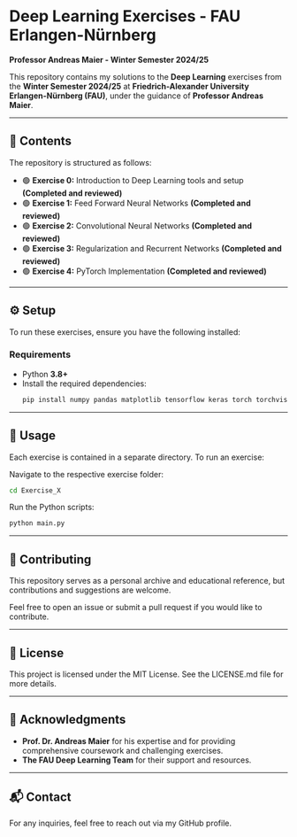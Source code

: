 # Deep Learning Exercises - FAU Erlangen-Nürnberg  
**Professor Andreas Maier - Winter Semester 2024/25**  

This repository contains my solutions to the **Deep Learning** exercises from the **Winter Semester 2024/25** at **Friedrich-Alexander University Erlangen-Nürnberg (FAU)**, under the guidance of **Professor Andreas Maier**.  

---

## 📌 **Contents**  
The repository is structured as follows:  

- 🟢 **Exercise 0:** Introduction to Deep Learning tools and setup **(Completed and reviewed)**  
- 🟢 **Exercise 1:** Feed Forward Neural Networks **(Completed and reviewed)**  
- 🟢 **Exercise 2:** Convolutional Neural Networks **(Completed and reviewed)**  
- 🟢 **Exercise 3:** Regularization and Recurrent Networks **(Completed and reviewed)**  
- 🟢 **Exercise 4:** PyTorch Implementation **(Completed and reviewed)**  

---

## ⚙️ **Setup**  
To run these exercises, ensure you have the following installed:

### **Requirements**
- Python **3.8+**  
- Install the required dependencies:  
  ```bash
  pip install numpy pandas matplotlib tensorflow keras torch torchvision torchaudio scikit-learn tqdm
  ```

---

## 🚀 **Usage**  
Each exercise is contained in a separate directory. To run an exercise:

Navigate to the respective exercise folder:
```bash
cd Exercise_X
```
Run the Python scripts:
```bash
python main.py
```

---

## 🤝 **Contributing**  
This repository serves as a personal archive and educational reference, but contributions and suggestions are welcome.

Feel free to open an issue or submit a pull request if you would like to contribute.

---

## 📜 **License**  
This project is licensed under the MIT License. See the LICENSE.md file for more details.

---

## 🙏 **Acknowledgments**  
- **Prof. Dr. Andreas Maier** for his expertise and for providing comprehensive coursework and challenging exercises.  
- **The FAU Deep Learning Team** for their support and resources.  

---

## 📬 **Contact**  
For any inquiries, feel free to reach out via my GitHub profile.
